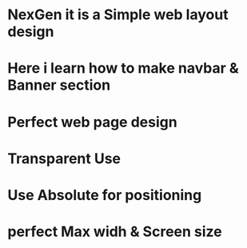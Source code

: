 # NexGen it is a Simple web layout design 
# Here i learn how to make navbar & Banner section 
# Perfect web page design 
# Transparent Use 
# Use Absolute for positioning 
# perfect Max widh & Screen size
